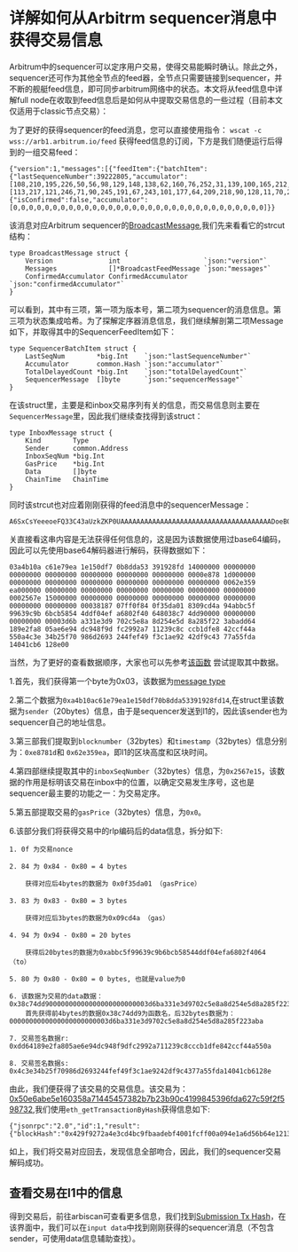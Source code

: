 # 详解如何从Arbitrm sequencer消息中获得交易信息
Arbitrum中的sequencer可以定序用户交易，使得交易能瞬时确认。除此之外，sequencer还可作为其他全节点的feed器，全节点只需要链接到sequencer，并不断的舰艇feed信息，即可同步arbitrum网络中的状态。本文将从feed信息中详解full node在收取到feed信息后是如何从中提取交易信息的一些过程（目前本文仅适用于classic节点交易）：

为了更好的获得sequencer的feed消息，您可以直接使用指令：
`wscat -c wss://arb1.arbitrum.io/feed` 获得feed信息的订阅，下方是我们随便运行后得到的一组交易feed：
```
{"version":1,"messages":[{"feedItem":{"batchItem":{"lastSequenceNumber":39222805,"accumulator":[108,210,195,226,50,56,98,129,148,138,62,160,76,252,31,139,100,165,212,167,167,148,87,184,236,228,222,167,22,5,101,87],"totalDelayedCount":706410,"sequencerMessage":"A6SxCsYeeeoeFQ33C43aUzkZKP0UAAAAAAAAAAAAAAAAAAAAAAAAAAAAAAAAAAAAAADoeB0AAAAAAAAAAAAAAAAAAAAAAAAAAAAAAAAAAAAAYuNZ6gAAAAAAAAAAAAAAAAAAAAAAAAAAAAAAAAAAAAACVn4VAAAAAAAAAAAAAAAAAAAAAAAAAAAAAAAAAAAAAAAAAAADgYcH/w+EDzXaAYMJzUqUq7xfmWOcm2vLWFRN3wTvpoAvQGSAOMdN2QAAAAAAAAAAAAAAAD1rozHj2XAsXoqNJU5diihfIjq63WQYni+oBa5ulNyUj538KZKnESOcjMyx3+hCzPRKVQpMPjSyX3CYbSaTJE/vSfPBrpJC35xDd6Vf2hQEHLYSjgA="},"prevAcc":[113,217,121,246,71,90,245,191,67,243,101,177,64,209,218,90,128,11,70,215,226,234,81,155,143,138,221,144,180,76,6,243]},"signature":"csq6VAl0XDgqk26G9qLkiLQeYBYWfjSMFRanT1qROKUUw55+MeqDNzjG4LN8aJ8W0CvSFd+II59qDTdasqWZRQA="}],"confirmedAccumulator":{"isConfirmed":false,"accumulator":[0,0,0,0,0,0,0,0,0,0,0,0,0,0,0,0,0,0,0,0,0,0,0,0,0,0,0,0,0,0,0,0]}}
```
该消息对应Arbitrum sequencer的[BroadcastMessage](https://github.com/OffchainLabs/arbitrum/blob/6c2d42e251c764859813db71c774dede3d00a289/packages/arb-util/broadcaster/types.go#L39),我们先来看看它的strcut结构：
```
type BroadcastMessage struct {
	Version              int                     `json:"version"`
	Messages             []*BroadcastFeedMessage `json:"messages"`
	ConfirmedAccumulator ConfirmedAccumulator    `json:"confirmedAccumulator"`
}
```
可以看到，其中有三项，第一项为版本号，第二项为sequencer的消息信息。第三项为状态集成哈希。为了探解定序器消息信息，我们继续解剖第二项Message如下，并取得其中的SequencerFeedItem如下：
```
type SequencerBatchItem struct {
	LastSeqNum        *big.Int    `json:"lastSequenceNumber"`
	Accumulator       common.Hash `json:"accumulator"`
	TotalDelayedCount *big.Int    `json:"totalDelayedCount"`
	SequencerMessage  []byte      `json:"sequencerMessage"`
}
```
在该struct里，主要是和inbox交易序列有关的信息，而交易信息则主要在`SequencerMessage`里，因此我们继续查找得到该struct：
```
type InboxMessage struct {
	Kind        Type
	Sender      common.Address
	InboxSeqNum *big.Int
	GasPrice    *big.Int
	Data        []byte
	ChainTime   ChainTime
}
```
同时该strcut也对应着刚刚获得的feed消息中的sequencerMessage：
```
A6SxCsYeeeoeFQ33C43aUzkZKP0UAAAAAAAAAAAAAAAAAAAAAAAAAAAAAAAAAAAAAADoeB0AAAAAAAAAAAAAAAAAAAAAAAAAAAAAAAAAAAAAYuNZ6gAAAAAAAAAAAAAAAAAAAAAAAAAAAAAAAAAAAAACVn4VAAAAAAAAAAAAAAAAAAAAAAAAAAAAAAAAAAAAAAAAAAADgYcH/w+EDzXaAYMJzUqUq7xfmWOcm2vLWFRN3wTvpoAvQGSAOMdN2QAAAAAAAAAAAAAAAD1rozHj2XAsXoqNJU5diihfIjq63WQYni+oBa5ulNyUj538KZKnESOcjMyx3+hCzPRKVQpMPjSyX3CYbSaTJE/vSfPBrpJC35xDd6Vf2hQEHLYSjgA="
```
关直接看这串内容是无法获得任何信息的，这是因为该数据使用过base64编码，因此可以先使用base64解码器进行解码，获得数据如下：
```
03a4b10a c61e79ea 1e150df7 0b8dda53 391928fd 14000000 00000000 00000000 00000000 00000000 00000000 00000000 0000e878 1d000000 00000000 00000000 00000000 00000000 00000000 00000000 0062e359 ea000000 00000000 00000000 00000000 00000000 00000000 00000000 0002567e 15000000 00000000 00000000 00000000 00000000 00000000 00000000 00000000 00038187 07ff0f84 0f35da01 8309cd4a 94abbc5f 99639c9b 6bcb5854 4ddf04ef a6802f40 648038c7 4dd90000 00000000 00000000 00003d6b a331e3d9 702c5e8a 8d254e5d 8a285f22 3abadd64 189e2fa8 05ae6e94 dc948f9d fc2992a7 11239c8c ccb1dfe8 42ccf44a 550a4c3e 34b25f70 986d2693 244fef49 f3c1ae92 42df9c43 77a55fda 14041cb6 128e00
```
当然，为了更好的查看数据顺序，大家也可以先参考[该函数](https://github.com/OffchainLabs/arbitrum/blob/6c2d42e251c764859813db71c774dede3d00a289/packages/arb-util/inbox/inboxMessage.go#L71) 尝试提取其中数据。

1.首先，我们获得第一个byte为0x03，该数据为[message type](https://developer.offchainlabs.com/docs/arbos_formats#incoming-messages)

2.第二个数据为`0xa4b10ac61e79ea1e150df70b8dda53391928fd14`,在struct里该数据为`sender`（20bytes）信息，由于是sequencer发送到l1的，因此该sender也为sequencer自己的地址信息。

3.第三部我们提取到`blocknumber`（32bytes）和`timestamp`（32bytes）信息分别为：`0xe8781d`和 `0x62e359ea`，即l1的区块高度和区块时间。

4.第四部继续提取其中的`inboxSeqNumber`（32bytes）信息，为`0x2567e15`，该数据的作用是标明该交易在inbox中的位置，以确定交易发生序号，这也是sequencer最主要的功能之一：为交易定序。

5.第五部提取交易的`gasPrice`（32bytes）信息，为`0x0`。

6.该部分我们将获得交易中的rlp编码后的data信息，拆分如下:

```
1. 0f 为交易nonce

2. 84 为 0x84 - 0x80 = 4 bytes

    获得对应后4bytes的数据为 0x0f35da01 （gasPrice）

3. 83 为 0x83 - 0x80 = 3 bytes

    获得对应后3bytes的数据为0x09cd4a （gas）

4. 94 为 0x94 - 0x80 = 20 bytes

    获得后20bytes的数据为0xabbc5f99639c9b6bcb58544ddf04efa6802f4064 （to）

5. 80 为 0x80 - 0x80 = 0 bytes, 也就是value为0

6. 该数据为交易的data数据：0x38c74dd90000000000000000000000003d6ba331e3d9702c5e8a8d254e5d8a285f223aba
    首先获得前4bytes的数据0x38c74dd9为函数名，后32bytes数据为：0000000000000000000000003d6ba331e3d9702c5e8a8d254e5d8a285f223aba

7. 交易签名数据r: 0xdd64189e2fa805ae6e94dc948f9dfc2992a711239c8cccb1dfe842ccf44a550a

8. 交易签名数据s: 0x4c3e34b25f70986d2693244fef49f3c1ae9242df9c4377a55fda14041cb6128e
```
由此，我们便获得了该交易的交易信息。该交易为：[0x50e6abe5e160358a71445457382b7b23b90c4199845396fda627c59f2f598732](https://arbiscan.io/tx/0x50e6abe5e160358a71445457382b7b23b90c4199845396fda627c59f2f598732),我们使用`eth_getTransactionByHash`获得信息如下:
```
{"jsonrpc":"2.0","id":1,"result":{"blockHash":"0x429f9272a4e3cd4bc9fbaadebf4001fcff00a094e1a6d56b64e12134efa2d8ae","blockNumber":"0x11f6f3c","from":"0x3abce4e29d700a3915209fdc46c81ffead2f3d5c","gas":"0x9cd4a","gasPrice":"0xf35da01","hash":"0x50e6abe5e160358a71445457382b7b23b90c4199845396fda627c59f2f598732","input":"0x38c74dd90000000000000000000000003d6ba331e3d9702c5e8a8d254e5d8a285f223aba","nonce":"0xf","to":"0xabbc5f99639c9b6bcb58544ddf04efa6802f4064","transactionIndex":"0x0","value":"0x0","v":"0x14986","r":"0xdd64189e2fa805ae6e94dc948f9dfc2992a711239c8cccb1dfe842ccf44a550a","s":"0x4c3e34b25f70986d2693244fef49f3c1ae9242df9c4377a55fda14041cb6128e","l1SequenceNumber":"0x2567e15","parentRequestId":"0x4f2c69785ac02ebe59d6804bbfd1752ca2e5e8161e80edf39e5e5a33a2e87d08","indexInParent":"0x0","arbType":"0x3","arbSubType":"0x4","l1BlockNumber":"0xe8781d"}}
```
如上，我们将交易对应回去，发现信息全部吻合，因此，我们的sequencer交易解码成功。

## 查看交易在l1中的信息

得到交易后，前往arbiscan可查看更多信息，我们找到[Submission Tx Hash](https://etherscan.io/tx/0x1f39f0f26d6f4823dfc6860fb53a8a7e80703c41dd69577b4be97c085b681037)，在该界面中，我们可以在`input data`中找到刚刚获得的sequencer消息（不包含sender，可使用data信息辅助查找）。